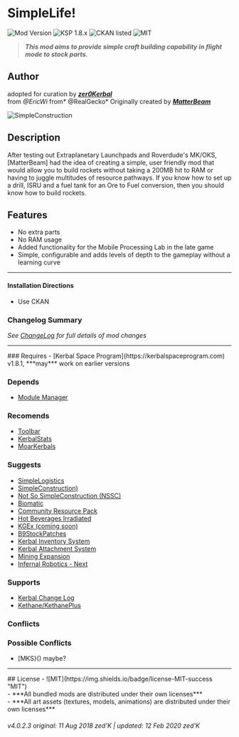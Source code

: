<!-- Readme.md v1.2.0.0
SimpleLife
created: 17 Jul 18
updated: 12 Feb 2020 -->

<!-- Download on SpaceDock here or Github here.
Also available on CKAN. -->

# SimpleLife!
![Mod Version](https://img.shields.io/github/v/release/zer0Kerbal/SimpleConstruction?include_prereleases) 
![KSP 1.8.x](https://img.shields.io/badge/KSP%20version-1.8.x-66ccff.svg?style=flat-square) 
![CKAN listed](https://img.shields.io/badge/CKAN-Indexed-brightgreen.svg) ![MIT](https://img.shields.io/badge/license-MIT-success "MIT") 

> ***This mod aims to provide simple craft building capability in flight mode to stock parts.*** 
## Author
adopted for curation by ***[zer0Kerbal](https://forum.kerbalspaceprogram.com/index.php?/profile/190933-zer0kerbal/)*** <br>
from *@EricWi* from* @RealGecko* Originally created by [***MatterBeam***](http://forum.kerbalspaceprogram.com/index.php?/profile/133334-matterbeam/)

![SimpleConstruction](https://spacedock.info/content/matterbeam_328/SimpleConstruction/SimpleConstruction-1455675320.902058.jpg "SimpleConstruction")

## Description
After testing out Extraplanetary Launchpads and Roverdude's MK/OKS, [MatterBeam] had the idea of creating a simple, user friendly mod that would allow you to build rockets without taking a 200MB hit to RAM or having to juggle multitudes of resource pathways. If you know how to set up a drill, ISRU and a fuel tank for an Ore to Fuel conversion, then you should know how to build rockets.

## Features
- No extra parts
- No RAM usage
- Added functionality for the Mobile Processing Lab in the late game
- Simple, configurable and adds levels of depth to the gameplay without a learning curve

<hr>

#### Installation Directions 
- Use CKAN

### Changelog Summary
*See [ChangeLog](https://github.com/zer0Kerbal/SimpleConstruction/blob/master/Changelog.md) for full details of mod changes*
<hr>
### Requires
- [Kerbal Space Program](https://kerbalspaceprogram.com) v1.8.1, ***may*** work on earlier versions

### Depends
- [Module Manager](http://forum.kerbalspaceprogram.com/index.php?/topic/50533-105-*)
 
### Recomends
- [Toolbar](https://forum.kerbalspaceprogram.com/index.php?/topic/161857-*)
- [KerbalStats](https://forum.kerbalspaceprogram.com/index.php?/topic/89285-*)
- [MoarKerbals](https://forum.kerbalspaceprogram.com/index.php?/topic/191525-*)

### Suggests
- [SimpleLogistics](https://forum.kerbalspaceprogram.com/index.php?/topic/191045-*/)
- [SimpleConstruction)](https://forum.kerbalspaceprogram.com/index.php?/topic/191424-ksp-*)
- [Not So SimpleConstruction (NSSC)](http://forum.kerbalspaceprogram.com/index.php?/topic/152309-*)
- [Biomatic](https://forum.kerbalspaceprogram.com/index.php?/topic/191426-*)
- [Community Resource Pack](https://forum.kerbalspaceprogram.com/index.php?/topic/166314-*)
- [Hot Beverages Irradiated](https://github.com/zer0Kerbal/HotBeverageIrradiated)
- [KGEx (coming soon)](https://github.com/zer0Kerbal/)
- [B9StockPatches](https://forum.kerbalspaceprogram.com/index.php?/topic/190870-*)
- [Kerbal Inventory System](http://forum.kerbalspaceprogram.com/index.php?/topic/149848-*)
- [Kerbal Attachment System](http://forum.kerbalspaceprogram.com/index.php?/topic/142594-*)
- [Mining Expansion](http://forum.kerbalspaceprogram.com/index.php?/topic/130325-*)
- [Infernal Robotics - Next](https://forum.kerbalspaceprogram.com/index.php?/topic/184787-*)

### Supports
- [Kerbal Change Log](https://forum.kerbalspaceprogram.com/index.php?/topic/179207-*)
- [Kethane/KethanePlus](http://forum.kerbalspaceprogram.com/index.php?/topic/119480-*)

### Conflicts

### Possible Conflicts
- [MKS}() maybe?
<hr>
## License
- ![MIT](https://img.shields.io/badge/license-MIT-success "MIT")<br>
- ***All bundled mods are distributed under their own licenses***<br>
- ***All art assets (textures, models, animations) are distributed under their own licenses***<br>

###### v4.0.2.3 original: 11 Aug 2018 zed'K | updated: 12 Feb 2020 zed'K

<!--
CC BY-NC-SA-4.0
zer0Kerbal-->
